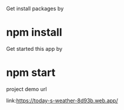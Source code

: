 Get install packages by  
# npm install

Get started this app by 
# npm start

project demo url

link:https://today-s-weather-8d93b.web.app/

